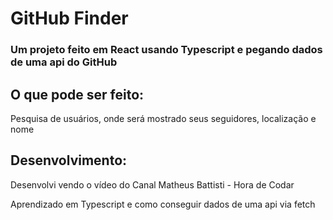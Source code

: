 <div>
    <h1>GitHub Finder</h1>
    <h3>Um projeto feito em React usando Typescript e pegando dados de uma api do GitHub</h3>
</div>
<div>
    <h2>O que pode ser feito:</h2>
    <p>Pesquisa de usuários, onde será mostrado seus seguidores, localização e nome</p>
</div>
<div>
    <h2>Desenvolvimento:</h2>
    <p>Desenvolvi vendo o vídeo do Canal Matheus Battisti - Hora de Codar</p>
    <p>Aprendizado em Typescript e como conseguir dados de uma api via fetch</p>
</div>
